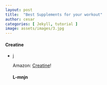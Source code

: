 ```yaml
---
layout: post
title:  "Best Supplements for your workout"
author: cesar
categories: [ Jekyll, tutorial ]
image: assets/images/3.jpg
---
```




<h4 id="Goal" class="mt-4">Creatine</h4>

<ul>
<li> j </li>


Amazon: <a href="https://amzn.to/2HmyLNh">Creatine</a>!


<h4 id="Goal" class="mt-4">L-mnjn</h4>
